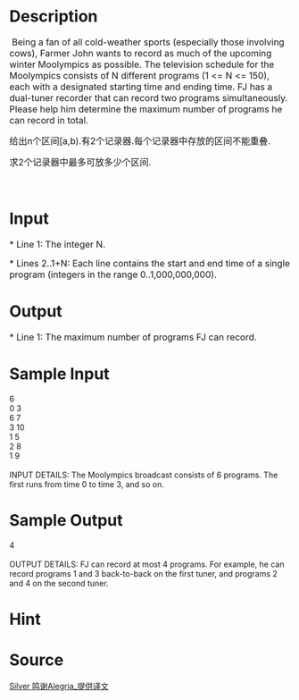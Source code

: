 
# Description

<div class="content"><p><span style="font-size: medium; "><span id="probtext-text" class="mono prewrap"> Being a fan of all cold-weather sports (especially those involving cows), Farmer John wants to record as much of the upcoming winter Moolympics as possible.  The television schedule for the Moolympics consists of N different programs (1 &lt;= N &lt;= 150), each with a designated starting time and ending time.  FJ has a dual-tuner recorder that can record two programs simultaneously.  Please help him determine the maximum number of programs he can record in total.  </span></span></p>
<p><span style="font-size: medium; "><span style="font-family: 宋体; ">给出</span><span lang="EN-US">n</span><span style="font-family: 宋体; ">个区间</span><span lang="EN-US">[a,b).</span><span style="font-family: 宋体; ">有</span><span lang="EN-US">2</span><span style="font-family: 宋体; ">个记录器</span><span lang="EN-US">.</span><span style="font-family: 宋体; ">每个记录器中存放的区间不能重叠</span><span lang="EN-US">.</span></span></p>
<p class="MsoNormal"><span style="font-size: medium; "><span style="font-family: 宋体; ">求</span><span lang="EN-US">2</span><span style="font-family: 宋体; ">个记录器中最多可放多少个区间</span><span lang="EN-US">.</span></span></p>
<p class="MsoNormal"><span style="font-size: medium; "><span lang="EN-US"> </span></span></p>
<p></p></div>

# Input

<div class="content"><p><span style="font-size: medium;"><span id="probtext-text" class="mono prewrap">* Line 1: The integer N.</span></span></p>
<p><span style="font-size: medium;"><span id="probtext-text" class="mono prewrap">  * Lines 2..1+N: Each line contains the start and end time of a single         program (integers in the range 0..1,000,000,000). </span></span></p></div>

# Output

<div class="content"><p><span style="font-size: medium;"><span id="probtext-text" class="mono prewrap">* Line 1: The maximum number of programs FJ can record.</span></span></p></div>

# Sample Input

<div class="content"><span class="sampledata">6 <br/>
0 3 <br/>
6 7 <br/>
3 10 <br/>
1 5 <br/>
2 8 <br/>
1 9 <br/>
<br/>
INPUT DETAILS: The Moolympics broadcast consists of 6 programs. The first runs from time 0 to time 3, and so on.</span></div>

# Sample Output

<div class="content"><span class="sampledata">4<br/>
<br/>
 OUTPUT DETAILS: FJ can record at most 4 programs. For example, he can record programs 1 and 3 back-to-back on the first tuner, and programs 2 and 4 on the second tuner.</span></div>

# Hint

<div class="content"><p></p></div>

# Source

<div class="content"><p><a href="problemset.php?search=Silver 鸣谢Alegria_提供译文">Silver 鸣谢Alegria_提供译文</a></p></div>


